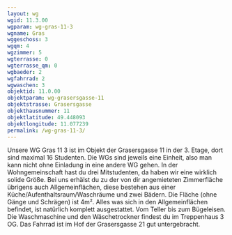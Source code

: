 ```yaml
---
layout: wg
wgid: 11.3.00
wgparam: wg-gras-11-3
wgname: Gras
wggeschoss: 3
wgqm: 4
wgzimmer: 5
wgterrasse: 0
wgterrasse_qm: 0
wgbaeder: 2
wgfahrrad: 2
wgwaschen: 3
objektid: 11.0.00
objektparam: wg-grasersgasse-11
objektstrasse: Grasersgasse
objekthausnummer: 11
objektlatitude: 49.448093
objektlongitude: 11.077239
permalink: /wg-gras-11-3/  
---
```

Unsere WG Gras 11 3 ist im Objekt der Grasersgasse 11 in der 3. Etage, dort sind maximal 16 Studenten. Die WGs sind jeweils eine Einheit, also man kann nicht ohne Einladung in eine andere WG gehen. In der Wohngemeinschaft hast du drei Mitstudenten, da haben wir eine wirklich solide Größe. Bei uns erhälst du zu der von dir angemieteten Zimmerfläche übrigens auch Allgemeinflächen, diese bestehen aus einer Küche/Aufenthaltsraum/Waschräume und zwei Bädern. Die  Fläche (ohne Gänge und Schrägen) ist 4m². Alles was sich in den Allgemeinflächen befindet, ist natürlich komplett ausgestattet. Vom Teller bis zum Bügeleisen. Die Waschmaschine und den Wäschetrockner findest du im Treppenhaus 3 OG. Das Fahrrad ist im Hof der Grasersgasse 21 gut untergebracht.